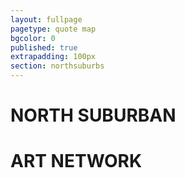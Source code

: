 ```yaml
---
layout: fullpage
pagetype: quote map
bgcolor: 0
published: true
extrapadding: 100px
section: northsuburbs
---
```


<div id="northart" class="mapstage"></div>
<div class="mapstage"></div>

# NORTH SUBURBAN
# ART NETWORK